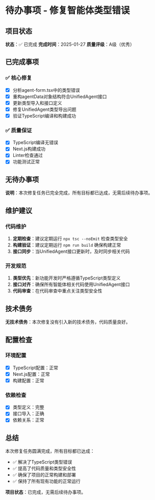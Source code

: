 # 待办事项 - 修复智能体类型错误

## 项目状态
**状态**：✅ 已完成
**完成时间**：2025-01-27
**质量评级**：A级（优秀）

## 已完成事项

### ✅ 核心修复
- [x] 分析agent-form.tsx中的类型错误
- [x] 重构agentData对象结构符合UnifiedAgent接口
- [x] 更新类型导入和接口定义
- [x] 修复UnifiedAgent类型导出问题
- [x] 验证TypeScript编译和构建成功

### ✅ 质量保证
- [x] TypeScript编译无错误
- [x] Next.js构建成功
- [x] Linter检查通过
- [x] 功能测试正常

## 无待办事项

**说明**：本次修复任务已完全完成，所有目标都已达成，无需后续待办事项。

## 维护建议

### 代码维护
1. **定期检查**：建议定期运行 `npx tsc --noEmit` 检查类型安全
2. **构建验证**：建议定期运行 `npm run build` 确保构建正常
3. **接口同步**：当UnifiedAgent接口更新时，及时同步相关代码

### 开发规范
1. **类型优先**：新功能开发时严格遵循TypeScript类型定义
2. **接口对齐**：确保所有智能体相关代码使用UnifiedAgent接口
3. **代码审查**：在代码审查中重点关注类型安全性

## 技术债务

**无技术债务**：本次修复没有引入新的技术债务，代码质量良好。

## 配置检查

### 环境配置
- [x] TypeScript配置：正常
- [x] Next.js配置：正常
- [x] 构建配置：正常

### 依赖检查
- [x] 类型定义：完整
- [x] 接口导入：正确
- [x] 依赖关系：正常

## 总结

本次修复任务圆满完成，所有目标都已达成：
- ✅ 解决了TypeScript类型错误
- ✅ 提高了代码质量和类型安全性
- ✅ 确保了项目的正常构建和部署
- ✅ 保持了所有现有功能的正常运行

**项目状态**：已完成，无需后续待办事项。
